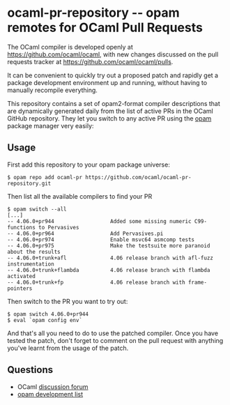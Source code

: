 # ocaml-pr-repository -- opam remotes for OCaml Pull Requests

The OCaml compiler is developed openly at <https://github.com/ocaml/ocaml>, with
new changes discussed on the pull requests tracker at <https://github.com/ocaml/ocaml/pulls>.

It can be convenient to quickly try out a proposed patch and rapidly get a
package development environment up and running, without having to manually
recompile everything.

This repository contains a set of opam2-format compiler descriptions that are
dynamically generated daily from the list of active PRs in the OCaml GitHub
repository.  They let you switch to any active PR using the
[opam](https://opam.ocaml.org) package manager very easily:

## Usage

First add this repository to your opam package universe:

    $ opam repo add ocaml-pr https://github.com/ocaml/ocaml-pr-repository.git

Then list all the available compilers to find your PR

    $ opam switch --all
    [...]
    -- 4.06.0+pr944                  Added some missing numeric C99-functions to Pervasives
    -- 4.06.0+pr964                  Add Pervasives.pi
    -- 4.06.0+pr974                  Enable msvc64 asmcomp tests
    -- 4.06.0+pr975                  Make the testsuite more paranoid about the results
    -- 4.06.0+trunk+afl              4.06 release branch with afl-fuzz instrumentation
    -- 4.06.0+trunk+flambda          4.06 release branch with flambda activated
    -- 4.06.0+trunk+fp               4.06 release branch with frame-pointers

Then switch to the PR you want to try out:

    $ opam switch 4.06.0+pr944
    $ eval `opam config env`

And that's all you need to do to use the patched compiler.  Once you have
tested the patch, don't forget to comment on the pull request with anything
you've learnt from the usage of the patch.

## Questions

* OCaml [discussion forum](https://discuss.ocaml.org)
* [opam development list](mailto:opam-devel@lists.ocaml.org)
